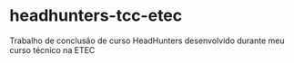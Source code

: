 # headhunters-tcc-etec
Trabalho de conclusão de curso HeadHunters desenvolvido durante meu curso técnico na ETEC
